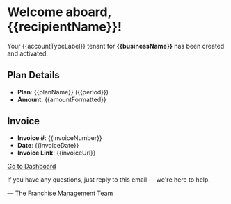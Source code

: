 # Welcome aboard, {{recipientName}}!

Your {{accountTypeLabel}} tenant for **{{businessName}}** has been created and activated.

## Plan Details
- **Plan**: {{planName}} ({{period}})
- **Amount**: {{amountFormatted}}

## Invoice
- **Invoice #**: {{invoiceNumber}}
- **Date**: {{invoiceDate}}
- **Invoice Link**: {{invoiceUrl}}

[Go to Dashboard]({{dashboardLink}})

If you have any questions, just reply to this email — we're here to help.

— The Franchise Management Team





